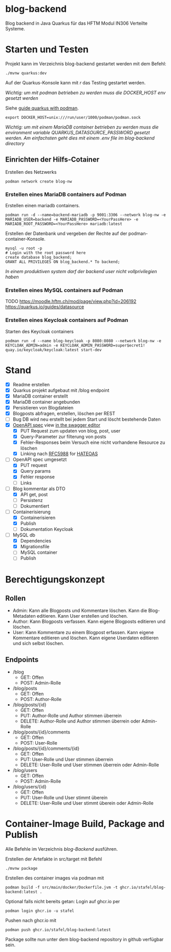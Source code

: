# blog-backend

Blog backend in Java Quarkus für das HFTM Modul IN306 Verteilte Systeme.

# Starten und Testen

Projekt kann im Verzeichnis blog-backend  gestartet werden mit dem Befehl:

```
./mvnw quarkus:dev
```

Auf der Quarkus-Konsole kann mit *r* das Testing gestartet werden.

*Wichtig: um mit podman betrieben zu werden muss die DOCKER_HOST env gesetzt werden*

Siehe [guide quarkus with podman](https://quarkus.io/guides/podman).

```
export DOCKER_HOST=unix:///run/user/1000/podman/podman.sock
```

*Wichtig: um mit einem MariaDB container betrieben zu werden muss die environment variable QUARKUS_DATASOURCE_PASSWORD gesetzt werden. Am einfachsten geht dies mit einem .env file im blog-backend directory*

## Einrichten der Hilfs-Cotainer

Erstellen des Netzwerks

```
podman network create blog-nw
```

### Erstellen eines MariaDB containers auf Podman

Erstellen einen mariadb containers.

```
podman run -d --name=backend-mariadb -p 9001:3306 --network blog-nw -e MARIADB_USER=backend -e MARIADB_PASSWORD=<YourPassHere> -e MARIADB_ROOT_PASSWORD=<YourPassHere> mariadb:latest
```

Erstellen der Datenbank und vergeben der Rechte auf der podman-container-Konsole.

```
mysql -u root -p
# Login with the root password here
create database blog_backend;
GRANT ALL PRIVILEGES ON blog_backend.* To backend;
```

*In einem produktiven system darf der backend user nicht vollprivilegien haben*

### Erstellen eines MySQL containers auf Podman

TODO 
https://moodle.hftm.ch/mod/page/view.php?id=206192
https://quarkus.io/guides/datasource

### Erstellen eines Keycloak containers auf Podman

Starten des Keycloak containers

```
podman run -d --name blog-keycloak -p 8080:8080 --network blog-nw -e KEYCLOAK_ADMIN=admin -e KEYCLOAK_ADMIN_PASSWORD=super$ecret1! quay.io/keycloak/keycloak:latest start-dev
```

# Stand

- [x] Readme erstellen
- [x] Quarkus projekt aufgebaut mit /blog endpoint
- [X] MariaDB container erstellt
- [X] MariaDB container angebunden
- [X] Persistieren von Blogdateien
- [X] Blogposts abfragen, erstellen, löschen per REST
- [ ] Bug DB wird neu erstellt bei jedem Start und löscht bestehende Daten
- [X] [OpenAPI spec](/docs/openapi.json) view [in the swagger editor](https://editor.swagger.io/)
  - [X] PUT Request zum updaten von blog, post, user
  - [X] Query-Parameter zur filterung von posts
  - [X] Fehler-Responses beim Versuch eine nicht vorhandene Resource zu löschen
  - [X] Linking nach [RFC5988](https://datatracker.ietf.org/doc/html/rfc5988) for [HATEOAS](https://restfulapi.net/hateoas/)
- [ ] OpenAPI spec umgesetzt
  -[X] PUT request
  -[X] Query params
  -[X] Fehler response
  -[ ] Links
- [ ] Blog kommentar als DTO
  - [X] API get, post
  - [ ] Persistenz
  - [ ] Dokumentiert
- [ ] Containerisierung
  - [X] Containerisieren
  - [X] Publish
  - [ ] Dokumentation Keycloak
- [ ] MySQL db
  - [X] Dependencies
  - [X] Migrationsfile
  - [ ] MySQL container
  - [ ] Publish
  
# Berechtigungskonzept

## Rollen

- Admin: Kann alle Blogposts und Kommentare löschen. Kann die Blog-Metadaten editieren. Kann User erstellen und löschen.
- Author: Kann Blogposts verfassen. Kann eigene Blogposts editieren und löschen.
- User: Kann Kommentare zu einem Blogpost erfassen. Kann eigene Kommentare editieren und löschen. Kann eigene Userdaten editieren und sich selbst löschen.

## Endpoints

- /blog
  - GET: Offen
  - POST: Admin-Rolle
- /blog/posts
  - GET: Offen
  - POST: Author-Rolle
- /blog/posts/{id}
  - GET: Offen
  - PUT: Author-Rolle und Author stimmen überrein
  - DELETE: Author-Rolle und Author stimmen überrein oder Admin-Rolle
- /blog/posts/{id}/comments
  - GET: Offen
  - POST: User-Rolle
- /blog/posts/{id}/comments/{id}
  - GET: Offen
  - PUT: User-Rolle und User stimmen überrein
  - DELETE: User-Rolle und User stimmen überrein oder Admin-Rolle
- /blog/users
  - GET: Offen
  - POST: Admin-Rolle
- /blog/users/{id}
  - GET: Offen
  - PUT: User-Rolle und User stimmt überein
  - DELETE: User-Rolle und User stimmt überein oder Admin-Rolle

# Container-Image Build, Package and Publish

Alle Befehle im Verzeichnis *blog-Backend* ausführen.

Erstellen der Artefakte in src/target mit Befehl

```
./mvnw package
```

Erstellen des container images via podman mit

```
podman build -f src/main/docker/Dockerfile.jvm -t ghcr.io/stafel/blog-backend:latest .
```

Optional falls nicht bereits getan: Login auf ghcr.io per

```
podman login ghcr.io -u stafel
```


Pushen nach ghcr.io mit

```
podman push ghcr.io/stafel/blog-backend:latest
```

Package sollte nun unter dem blog-backend repository in github verfügbar sein.